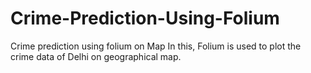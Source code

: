 # Crime-Prediction-Using-Folium
Crime prediction using folium on Map
In this, Folium is used to plot the crime data of Delhi on geographical map. 
